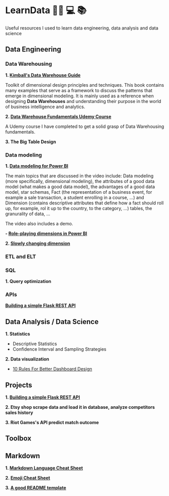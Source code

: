 # LearnData :scientist: :computer: :books:
Useful resources I used to learn data engineering, data analysis and data science

## Data Engineering
### Data Warehousing
**1. [Kimball's Data Warehouse Guide](https://drive.google.com/file/d/1N-1gvleB9G-csHTTwjeQ5Ac_-P3Wr2Cd/view?usp=sharing)**

Toolkit of dimensional design principles and techniques. This book contains many examples that serve as a framework to discuss the patterns that
emerge in dimensional modeling. It is mainly used as a reference when designing **Data Warehouses** and understanding their purpose in the world of business intelligence and analytics.

**2. [Data Warehouse Fundamentals Udemy Course](https://www.udemy.com/course/data-warehouse-fundamentals-for-beginners/?ranMID=39197&ranEAID=GjbDpcHcs4w&ranSiteID=GjbDpcHcs4w-Z4loChyTwoEeSbWrJLz3Jw&utm_source=aff-campaign&LSNPUBID=GjbDpcHcs4w&utm_medium=udemyads)**

A Udemy course I have completed to get a solid grasp of Data Warehousing fundamentals.

**3. The Big Table Design**

### Data modeling
**1. [Data modeling for Power BI](https://www.youtube.com/watch?v=MrLnibFTtbA)**

The main topics that are discussed in the video include: Data modeling (more specifically, dimensional modeling), the attributes of a good data model (what makes a good data model), the advantages of a good data model, star schemas, Fact (the representation of a business event, for example a sale transaction, a student enrolling in a course, ...) and Dimension (contains descriptive attributes that define how a fact should roll up, for example, rol it up to the country, to the category, ...) tables, the granurality of data, ...

The video also includes a demo.

**- [Role-playing dimensions in Power BI](https://towardsdatascience.com/role-playing-dimensions-in-power-bi-185dc58f90f1)**

**2. [Slowly changing dimension](https://en.wikipedia.org/wiki/Slowly_changing_dimension)**

### ETL and ELT
### SQL

**1. Query optimization**
### APIs 
**[Building a simple Flask REST API](https://github.com/Abddab/Building-a-Flask-REST-API)**

## Data Analysis / Data Science
**1. Statistics**

- Descriptive Statistics
- Confidence Interval and Sampling Strategies

**2. Data visualization**
- [10 Rules For Better Dashboard Design](https://uxplanet.org/10-rules-for-better-dashboard-design-ef68189d734c)
## Projects
**1. [Building a simple Flask REST API](https://github.com/Abddab/Building-a-Flask-REST-API)**

**2. Etsy shop scrape data and load it in database, analyze competitors sales history**

**3. Riot Games's API predict match outcome**

## Toolbox
## Markdown
**1. [Markdown Language Cheat Sheet](https://www.markdownguide.org/cheat-sheet/)**

**2. [Emoji Cheat Sheet](https://github.com/ikatyang/emoji-cheat-sheet/blob/master/README.md)**

**3. [A good README template](https://gist.github.com/PurpleBooth/109311bb0361f32d87a2#file-readme-template-md)**


